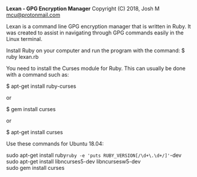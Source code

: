 <b>Lexan - GPG Encryption Manager</b>
Copyright (C) 2018, Josh M <mcu@protonmail.com>  

Lexan is a command line GPG encryption manager that is written in Ruby.
It was created to assist in navigating through GPG commands easily in the Linux terminal.

Install Ruby on your computer and run the program with the command:
$ ruby lexan.rb

You need to install the Curses module for Ruby.
This can usually be done with a command such as:

$ apt-get install ruby-curses

or 

$ gem install curses

or

$ apt-get install curses

Use these commands for Ubuntu 18.04:

sudo apt-get install ruby`ruby -e 'puts RUBY_VERSION[/\d+\.\d+/]'`-dev<br>
sudo apt-get install libncurses5-dev libncursesw5-dev<br>
sudo gem install curses
